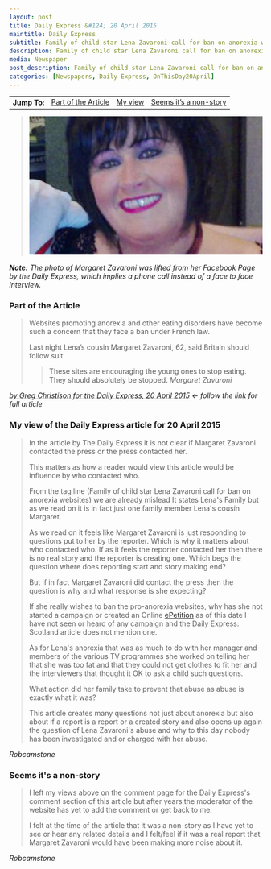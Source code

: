 ```yaml
---
layout: post
title: Daily Express &#124; 20 April 2015
maintitle: Daily Express
subtitle: Family of child star Lena Zavaroni call for ban on anorexia websites.
description: Family of child star Lena Zavaroni call for ban on anorexia websites.
media: Newspaper
post_description: Family of child star Lena Zavaroni call for ban on anorexia websites.
categories: [Newspapers, Daily Express, OnThisDay20April]
---
```


<table>
<tr align="center">
<th>Jump To:</th>
<td><a href="#part-of-the-article">Part of the Article</a></td>
<td><a href="#my-view-of-the-daily-express-article-for-20-april-2015">My view</a></td>
<td><a href="#seems-its-a-non-story">Seems it’s a non-story</a></td>
</tr>
</table>

> ![](/assets/images/newspapers/Zavaroni-571565.jpg)

<cite><strong>Note:</strong> The photo of Margaret Zavaroni was lifted from her Facebook Page by the Daily Express, which implies a phone call instead of a face to face interview.</cite>

### Part of the Article
> Websites promoting anorexia and other eating disorders have become such a concern that they face a ban under French law.
>
> Last night Lena’s cousin Margaret Zavaroni, 62, said Britain should follow suit.
>
> > These sites are encouraging the young ones to stop eating. They should absolutely be stopped.
<cite>Margaret Zavaroni</cite>

<cite>[by Greg Christison for the Daily Express, 20 April 2015](https://www.express.co.uk/scotland/571565/Lena-Zavaroni-child-star-anorexia-websites) &#8592; follow the link for full article</cite>

### My view of the Daily Express article for 20 April 2015
> In the article by The Daily Express it is not clear if Margaret Zavaroni contacted the press or the press contacted her.
>
> This matters as how a reader would view this article would be influence by who contacted who.
>
> From the tag line (Family of child star Lena Zavaroni call for ban on anorexia websites) we are already mislead It states Lena's Family but as we read on it is in fact just one family member Lena's cousin Margaret.
>
> As we read on it feels like Margaret Zavaroni is just responding to questions put to her by the reporter. Which is why it matters about who contacted who. If as it feels the reporter contacted her then there is no real story and the reporter is creating one. Which begs the question where does reporting start and story making end?
>
> But if in fact Margaret Zavaroni did contact the press then the question is why and what response is she expecting?
>
> If she really wishes to ban the pro-anorexia websites, why has she not started a campaign or created an Online [ePetition](https://petition.parliament.uk) as of this date I have not seen or heard of any campaign and the Daily Express: Scotland article does not mention one.
>
> As for Lena's anorexia that was as much to do with her manager and members of the various TV programmes she worked on telling her that she was too fat and that they could not get clothes to fit her and the interviewers that thought it OK to ask a child such questions.
>
> What action did her family take to prevent that abuse as abuse is exactly what it was?
>
> This article creates many questions not just about anorexia but also about if a report is a report or a created story and also opens up again the question of Lena Zavaroni's abuse and why to this day nobody has been investigated and or charged with her abuse.

<cite>Robcamstone</cite>

### Seems it's a non-story
> I left my views above on the comment page for the Daily Express's comment section of this article but after <span id="age"></span> years the moderator of the website has yet to add the comment or get back to me.
>
> I felt at the time of the article that it was a non-story as I have yet to see or hear any related details and I felt/feel if it was a real report that Margaret Zavaroni would have been making more noise about it.

<cite>Robcamstone</cite>

<!-- Script for calculating number of years ago -->
<script>
var dob = '20150420';
var year = Number(dob.substr(0, 4));
var month = Number(dob.substr(4, 2)) - 1;
var day = Number(dob.substr(6, 2));
var today = new Date();
var age = today.getFullYear() - year;
if (today.getMonth() < month || (today.getMonth() == month && today.getDate() < day)) {
age--;
}
document.getElementById("age").innerHTML=age;
</script>

